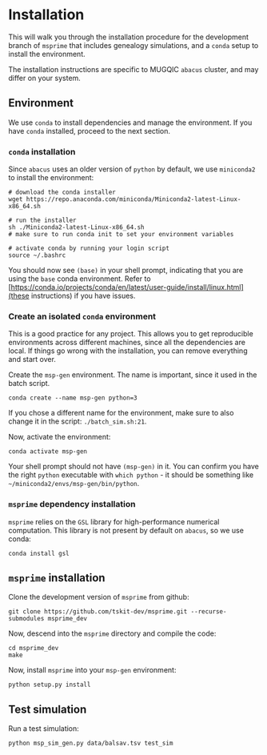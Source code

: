 # Installation

This will walk you through the installation procedure for the development branch
of `msprime` that includes genealogy simulations, and a `conda` setup to install
the environment.

The installation instructions are specific to MUGQIC `abacus` cluster, and may
differ on your system.

## Environment

We use `conda` to install dependencies and manage the environment. If you have
`conda` installed, proceed to the next section.

### `conda` installation

Since `abacus` uses an older version of `python` by default, we use `miniconda2`
to install the environment:

```shell
# download the conda installer
wget https://repo.anaconda.com/miniconda/Miniconda2-latest-Linux-x86_64.sh

# run the installer
sh ./Miniconda2-latest-Linux-x86_64.sh
# make sure to run conda init to set your environment variables

# activate conda by running your login script
source ~/.bashrc
```

You should now see `(base)` in your shell prompt, indicating that you are using
the `base` conda environment. Refer to
[https://conda.io/projects/conda/en/latest/user-guide/install/linux.html](these
instructions) if you have issues.

### Create an isolated `conda` environment

This is a good practice for any project. This allows you to get reproducible
environments across different machines, since all the dependencies are local. If
things go wrong with the installation, you can remove everything and start over.

Create the `msp-gen` environment. The name is important, since it used in the
batch script.

```shell
conda create --name msp-gen python=3
```

If you chose a different name for the environment, make sure to also change it in
the script: `./batch_sim.sh:21`.

Now, activate the environment:

```shell
conda activate msp-gen
```

Your shell prompt should not have `(msp-gen)` in it. You can confirm you have the
right `python` executable with `which python` - it should be something like
`~/miniconda2/envs/msp-gen/bin/python`.


### `msprime` dependency installation

`msprime` relies on the `GSL` library for high-performance numerical computation.
This library is not present by default on `abacus`, so we use conda:

```shell
conda install gsl
```

## `msprime` installation

Clone the development version of `msprime` from github:

```shell
git clone https://github.com/tskit-dev/msprime.git --recurse-submodules msprime_dev
```

Now, descend into the `msprime` directory and compile the code:

```shell
cd msprime_dev
make
```

Now, install `msprime` into your `msp-gen` environment:

```shell
python setup.py install
```

## Test simulation

Run a test simulation:

```shell
python msp_sim_gen.py data/balsav.tsv test_sim
```
